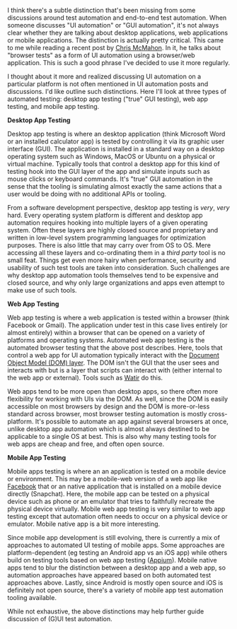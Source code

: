I think there's a subtle distinction that's been missing from some discussions around test automation and end-to-end test automation. When someone discusses "UI automation" or "GUI automation", it's not always clear whether they are talking about desktop applications, web applications or mobile applications. The distinction is actually pretty critical. This came to me while reading a recent post by [Chris McMahon](http://chrismcmahonsblog.blogspot.ca/2017/11/selenium-implementation-patterns.html). In it, he talks about "browser tests" as a form of UI automation using a browser/web application. This is such a good phrase I've decided to use it more regularly. 

I thought about it more and realized discussing UI automation on a particular platform is not often mentioned in UI automation posts and discussions. I'd like outline such distinctions. Here I'll look at three types of automated testing: desktop app testing ("true" GUI testing), web app testing, and mobile app testing. 

**Desktop App Testing**

Desktop app testing is where an desktop application (think Microsoft Word or an installed calculator app) is tested by controlling it via its graphic user interface (GUI). The application is installed in a standard way on a desktop operating system such as Windows, MacOS or Ubuntu on a physical or virtual machine. Typically tools that control a desktop app for this kind of testing hook into the GUI layer of the app and simulate inputs such as mouse clicks or keyboard commands. It's "true" GUI automation in the sense that the tooling is simulating almost exactly the same actions that a user would be doing with no additional APIs or tooling. 

From a software development perspective, desktop app testing is _very_, _very_ hard. Every operating system platform is different and desktop app automation requires hooking into multiple layers of a given operating system. Often these layers are highly closed source and proprietary and written in low-level system programming languages for optimization purposes. There is also little that may carry over from OS to OS. Mere accessing all these layers and co-ordinating them in a _third party_ tool is no small feat. Things get even more hairy when performance, security and usability of such test tools are taken into consideration. Such challenges are why desktop app automation tools themselves tend to be expensive and closed source, and why only large organizations and apps even attempt to make use of such tools. 

**Web App Testing**

Web app testing is where a web application is tested within a browser (think Facebook or Gmail). The application under test in this case lives entirely (or almost entirely) within a browser that can be opened on a variety of platforms and operating systems. Automated web app testing is the automated browser testing that the above post describes. Here, tools that control a web app for UI automation typically interact with the [Document Object Model (DOM) layer](https://developer.mozilla.org/en-US/docs/Web/API/Document_Object_Model/Introduction). The DOM isn't the GUI that the user sees and interacts with but is a layer that scripts can interact with (either internal to the web app or external). Tools such as [Watir](http://watir.com/) do this.

Web apps tend to be more open than desktop apps, so there often more flexibility for working with UIs via the DOM. As well, since the DOM is easily accessible on most browsers by design and the DOM is more-or-less standard across browser, most browser testing automation is mostly cross-platform. It's possible to automate an app against several browsers at once, unlike desktop app automation which is almost always destined to be applicable to a single OS at best. This is also why many testing tools for web apps are cheap and free, and often open source.

**Mobile App Testing**

Mobile apps testing is where an an application is tested on a mobile device or environment. This may be a mobile-web version of a web app like [Facebook](https://mbasic.facebook.com/) that or an native application that is installed on a mobile device directly (Snapchat). Here, the mobile app can be tested on a physical device such as phone or an emulator that tries to faithfully recreate the physical device virtually. Mobile web app testing is very similar to web app testing except that automation often needs to occur on a physical device or emulator. Mobile native app is a bit more interesting. 

Since mobile app development is still evolving, there is currently a mix of approaches to automated UI testing of mobile apps. Some approaches are platform-dependent (eg testing an Android app vs an iOS app) while others build on testing tools based on web app testing ([Appium](http://appium.io/)). Mobile native apps tend to blur the distinction between a desktop app and a web app, so automation approaches have appeared based on both automated test approaches above. Lastly, since Android is mostly open source and iOS is definitely not open source, there's a variety of mobile app test automation tooling available. 

While not exhaustive, the above distinctions may help further guide discussion of (G)UI test automation. 
